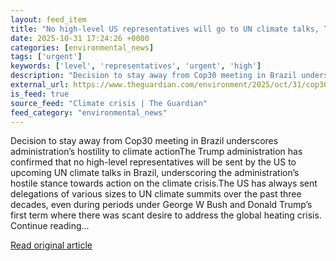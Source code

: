 ```yaml
---
layout: feed_item
title: "No high-level US representatives will go to UN climate talks, Trump officials say"
date: 2025-10-31 17:24:26 +0000
categories: [environmental_news]
tags: ['urgent']
keywords: ['level', 'representatives', 'urgent', 'high']
description: "Decision to stay away from Cop30 meeting in Brazil underscores administration’s hostility to climate actionThe Trump administration has confirmed that no hig..."
external_url: https://www.theguardian.com/environment/2025/oct/31/cop30-climate-us-officials
is_feed: true
source_feed: "Climate crisis | The Guardian"
feed_category: "environmental_news"
---
```


Decision to stay away from Cop30 meeting in Brazil underscores administration’s hostility to climate actionThe Trump administration has confirmed that no high-level representatives will be sent by the US to upcoming UN climate talks in Brazil, underscoring the administration’s hostile stance towards action on the climate crisis.The US has always sent delegations of various sizes to UN climate summits over the past three decades, even during periods under George W Bush and Donald Trump’s first term where there was scant desire to address the global heating crisis. Continue reading...

[Read original article](https://www.theguardian.com/environment/2025/oct/31/cop30-climate-us-officials)
